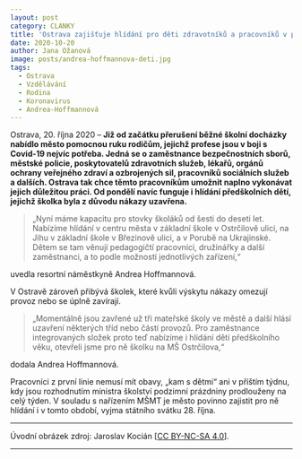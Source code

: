 ```yaml
---
layout: post
category: CLANKY
title: 'Ostrava zajišťuje hlídání pro děti zdravotníků a pracovníků v první linii'
date: 2020-10-20
author: Jana Ožanová
image: posts/andrea-hoffmannova-deti.jpg
tags:
  - Ostrava
  - Vzdělávání
  - Rodina
  - Koronavirus
  - Andrea-Hoffmannová
---
```


Ostrava, 20. října 2020 – **Již od začátku přerušení běžné školní docházky nabídlo město pomocnou ruku rodičům, jejichž profese jsou v boji s Covid-19 nejvíc potřeba. Jedná se o zaměstnance bezpečnostních sborů, městské policie, poskytovatelů zdravotních služeb, lékařů, orgánů ochrany veřejného zdraví a ozbrojených sil, pracovníků sociálních služeb a dalších. Ostrava tak chce těmto pracovníkům umožnit naplno vykonávat jejich důležitou práci. Od pondělí navíc funguje i hlídání předškolních dětí, jejichž školka byla z důvodu nákazy uzavřena.**

> „Nyní máme kapacitu pro stovky školáků od šesti do deseti let. Nabízíme hlídání v centru města v základní škole v Ostrčilově ulici, na Jihu v základní škole v Březinově ulici, a v Porubě na Ukrajinské. Dětem se tam věnují pedagogičtí pracovníci, družinářky a další zaměstnanci, a to podle možností jednotlivých zařízení,“

uvedla resortní náměstkyně Andrea Hoffmannová.

V Ostravě zároveň přibývá školek, které kvůli výskytu nákazy omezují provoz nebo se úplně zavírají.

> „Momentálně jsou zavřené už tři mateřské školy ve městě a další hlásí uzavření některých tříd nebo částí provozů. Pro zaměstnance integrovaných složek proto teď nabízíme i hlídání dětí předškolního věku, otevřeli jsme pro ně školku na MŠ Ostrčilova,“

dodala Andrea Hoffmannová.

Pracovníci z první linie nemusí mít obavy, „kam s dětmi“ ani v příštím týdnu, kdy jsou rozhodnutím ministra školství podzimní prázdniny prodlouženy na celý týden. V souladu s nařízením MŠMT je město povinno zajistit pro ně hlídání i v tomto období, vyjma státního svátku 28. října.

---

Úvodní obrázek zdroj: Jaroslav Kocián \[[CC BY-NC-SA 4.0](https://creativecommons.org/licenses/by-nc-sa/4.0/deed.cs)\].

- - -
